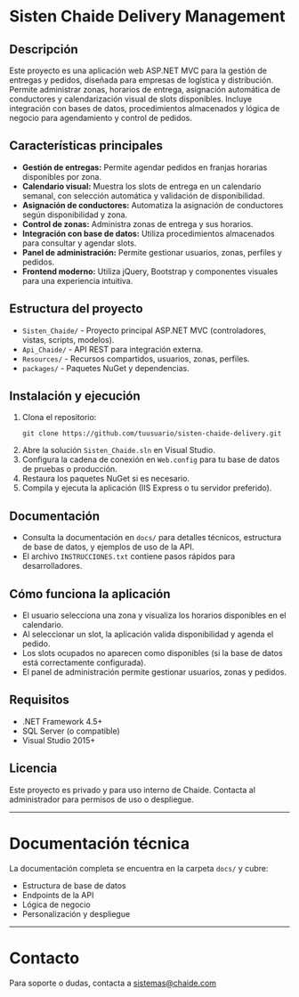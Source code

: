 # Sisten Chaide Delivery Management

## Descripción

Este proyecto es una aplicación web ASP.NET MVC para la gestión de entregas y pedidos, diseñada para empresas de logística y distribución. Permite administrar zonas, horarios de entrega, asignación automática de conductores y calendarización visual de slots disponibles. Incluye integración con bases de datos, procedimientos almacenados y lógica de negocio para agendamiento y control de pedidos.

## Características principales
- **Gestión de entregas:** Permite agendar pedidos en franjas horarias disponibles por zona.
- **Calendario visual:** Muestra los slots de entrega en un calendario semanal, con selección automática y validación de disponibilidad.
- **Asignación de conductores:** Automatiza la asignación de conductores según disponibilidad y zona.
- **Control de zonas:** Administra zonas de entrega y sus horarios.
- **Integración con base de datos:** Utiliza procedimientos almacenados para consultar y agendar slots.
- **Panel de administración:** Permite gestionar usuarios, zonas, perfiles y pedidos.
- **Frontend moderno:** Utiliza jQuery, Bootstrap y componentes visuales para una experiencia intuitiva.

## Estructura del proyecto
- `Sisten_Chaide/` - Proyecto principal ASP.NET MVC (controladores, vistas, scripts, modelos).
- `Api_Chaide/` - API REST para integración externa.
- `Resources/` - Recursos compartidos, usuarios, zonas, perfiles.
- `packages/` - Paquetes NuGet y dependencias.

## Instalación y ejecución
1. Clona el repositorio:
   ```
   git clone https://github.com/tuusuario/sisten-chaide-delivery.git
   ```
2. Abre la solución `Sisten_Chaide.sln` en Visual Studio.
3. Configura la cadena de conexión en `Web.config` para tu base de datos de pruebas o producción.
4. Restaura los paquetes NuGet si es necesario.
5. Compila y ejecuta la aplicación (IIS Express o tu servidor preferido).

## Documentación
- Consulta la documentación en `docs/` para detalles técnicos, estructura de base de datos, y ejemplos de uso de la API.
- El archivo `INSTRUCCIONES.txt` contiene pasos rápidos para desarrolladores.

## Cómo funciona la aplicación
- El usuario selecciona una zona y visualiza los horarios disponibles en el calendario.
- Al seleccionar un slot, la aplicación valida disponibilidad y agenda el pedido.
- Los slots ocupados no aparecen como disponibles (si la base de datos está correctamente configurada).
- El panel de administración permite gestionar usuarios, zonas y pedidos.

## Requisitos
- .NET Framework 4.5+
- SQL Server (o compatible)
- Visual Studio 2015+

## Licencia
Este proyecto es privado y para uso interno de Chaide. Contacta al administrador para permisos de uso o despliegue.

---

# Documentación técnica

La documentación completa se encuentra en la carpeta `docs/` y cubre:
- Estructura de base de datos
- Endpoints de la API
- Lógica de negocio
- Personalización y despliegue

---

# Contacto
Para soporte o dudas, contacta a sistemas@chaide.com
